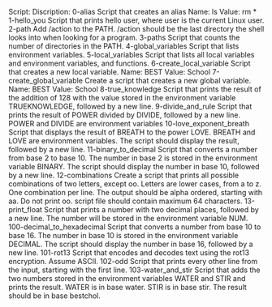 Script:				Discription:
0-alias				Script that creates an alias Name: ls Value: rm *
1-hello_you			Script that prints hello user, where user is the current Linux user.
2-path				Add /action to the PATH. /action should be the last directory the shell looks into when looking for a program.
3-paths				Script that counts the number of directories in the PATH.
4-global_variables		Script that lists environment variables.
5-local_variables		Script that lists all local variables and environment variables, and functions.
6-create_local_variable		Script that creates a new local variable. Name: BEST Value: School
7-create_global_variable	Create a script that creates a new global variable. Name: BEST Value: School
8-true_knowledge		Script that prints the result of the addition of 128 with the value stored in the environment variable TRUEKNOWLEDGE, followed by a new line.
9-divide_and_rule		Script that prints the result of POWER divided by DIVIDE, followed by a new line. POWER and DIVIDE are environment variables
10-love_exponent_breath		Script that displays the result of BREATH to the power LOVE. BREATH and LOVE are environment variables. The script should display the result, followed by a new line.
11-binary_to_decimal		Script that converts a number from base 2 to base 10. The number in base 2 is stored in the environment variable BINARY. The script should display the number in base 10, followed by a new line.
12-combinations			Create a script that prints all possible combinations of two letters, except oo. Letters are lower cases, from a to z. One combination per line. The output should be alpha ordered, starting with aa. Do not print oo. script file should contain maximum 64 characters.
13-print_float			Script that prints a number with two decimal places, followed by a new line. The number will be stored in the environment variable NUM.
100-decimal_to_hexadecimal	Script that converts a number from base 10 to base 16. The number in base 10 is stored in the environment variable DECIMAL. The script should display the number in base 16, followed by a new line.
101-rot13			Script that encodes and decodes text using the rot13 encryption. Assume ASCII.
102-odd				Script that prints every other line from the input, starting with the first line.
103-water_and_stir		Script that adds the two numbers stored in the environment variables WATER and STIR and prints the result. WATER is in base water. STIR is in base stir. The result should be in base bestchol.
